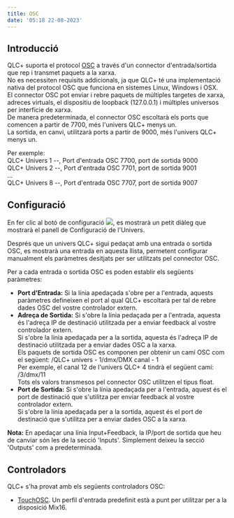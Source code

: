 ```yaml
---
title: OSC
date: '05:18 22-08-2023'
---
```


Introducció
------------

QLC+ suporta el protocol [OSC](https://ca.wikipedia.org/wiki/Open_Sound_Control) a través d'un connector d'entrada/sortida que rep i transmet paquets a la xarxa.  
No es necessiten requisits addicionals, ja que QLC+ té una implementació nativa del protocol OSC que funciona en sistemes Linux, Windows i OSX.  
El connector OSC pot enviar i rebre paquets de múltiples targetes de xarxa, adreces virtuals, el dispositiu de loopback (127.0.0.1) i múltiples universos per interfície de xarxa.  
De manera predeterminada, el connector OSC escoltarà els ports que comencen a partir de 7700, més l'univers QLC+ menys un.  
La sortida, en canvi, utilitzarà ports a partir de 9000, més l'univers QLC+ menys un.

Per exemple:  
QLC+ Univers 1 --, Port d'entrada OSC 7700, port de sortida 9000  
QLC+ Univers 2 --, Port d'entrada OSC 7701, port de sortida 9001  
...  
QLC+ Univers 8 --, Port d'entrada OSC 7707, port de sortida 9007


Configuració
-------------

En fer clic al botó de configuració ![](/basics/configure.png), es mostrarà un petit diàleg que mostrarà el panell de Configuració de l'Univers.

Després que un univers QLC+ sigui pedaçat amb una entrada o sortida OSC, es mostrarà una entrada en aquesta llista, permetent configurar manualment els paràmetres desitjats per ser utilitzats pel connector OSC.

Per a cada entrada o sortida OSC es poden establir els següents paràmetres:

* **Port d'Entrada:** Si la línia apedaçada s'obre per a l'entrada, aquests paràmetres defineixen el port al qual QLC+ escoltarà per tal de rebre dades OSC del vostre controlador extern.
* **Adreça de Sortida:** Si s'obre la línia pedaçada per a l'entrada, aquesta és l'adreça IP de destinació utilitzada per a enviar feedback al vostre controlador extern.  
    Si s'obre la línia apedaçada per a la sortida, aquesta és l'adreça IP de destinació utilitzada per a enviar dades OSC a la xarxa.  
    Els paquets de sortida OSC es componen per obtenir un camí OSC com el següent: /QLC+ univers - 1/dmx/DMX canal - 1  
    Per exemple, el canal 12 de l'univers QLC+ 4 tindrà el següent camí: /3/dmx/11  
    Tots els valors transmesos pel connector OSC utilitzen el tipus float.
* **Port de Sortida:** Si s'obre la línia apedaçada per a l'entrada, aquest és el port de destinació que s'utilitza per enviar feedback al vostre controlador extern.  
    Si s'obre la línia apedaçada per a la sortida, aquest és el port de destinació que s'utilitza per a enviar dades OSC a la xarxa.

**Nota:** En apedaçar una línia Input+Feedback, la IP/port de sortida que heu de canviar són les de la secció 'Inputs'. Simplement deixeu la secció 'Outputs' com a predeterminada.

Controladors
-----------

QLC+ s'ha provat amb els següents controladors OSC:

* [TouchOSC](https://hexler.net/software/touchosc). Un perfil d'entrada predefinit està a punt per utilitzar per a la disposició Mix16.
